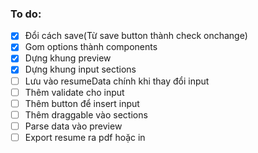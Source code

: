 ### To do:
- [x] Đổi cách save(Từ save button thành check onchange)
- [x] Gom options thành components
- [x] Dựng khung preview
- [x] Dựng khung input sections
- [ ] Lưu vào resumeData chính khi thay đổi input
- [ ] Thêm validate cho input
- [ ] Thêm button để insert input
- [ ] Thêm draggable vào sections
- [ ] Parse data vào preview
- [ ] Export resume ra pdf hoặc in
